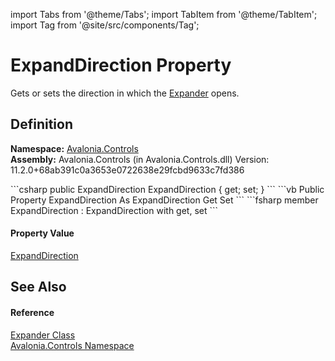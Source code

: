 import Tabs from '@theme/Tabs'; 
import TabItem from '@theme/TabItem'; 
import Tag from '@site/src/components/Tag'; 

# ExpandDirection Property


Gets or sets the direction in which the <a href="T_Avalonia_Controls_Expander">Expander</a> opens.



## Definition
**Namespace:** <a href="N_Avalonia_Controls">Avalonia.Controls</a>  
**Assembly:** Avalonia.Controls (in Avalonia.Controls.dll) Version: 11.2.0+68ab391c0a3653e0722638e29fcbd9633c7fd386

<Tabs groupId="api-code-preview">
<TabItem value="csharp" label="C#">
```csharp
public ExpandDirection ExpandDirection { get; set; }
```
</TabItem>
<TabItem value="vb" label="VB">
```vb
Public Property ExpandDirection As ExpandDirection
	Get
	Set
```
</TabItem>
<TabItem value="fsharp" label="F#">
```fsharp
member ExpandDirection : ExpandDirection with get, set
```
</TabItem>
</Tabs>



#### Property Value
<a href="T_Avalonia_Controls_ExpandDirection">ExpandDirection</a>

## See Also


#### Reference
<a href="T_Avalonia_Controls_Expander">Expander Class</a>  
<a href="N_Avalonia_Controls">Avalonia.Controls Namespace</a>  
